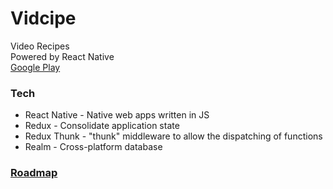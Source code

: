 # Vidcipe

Video Recipes  
Powered by React Native  
[Google Play](https://play.google.com/store/apps/details?id=com.vidcipe)

### Tech

* React Native - Native web apps written in JS
* Redux - Consolidate application state
* Redux Thunk - "thunk" middleware to allow the dispatching of functions
* Realm - Cross-platform database

### [Roadmap](https://trello.com/b/pr8zZAnk/vidcipe)
